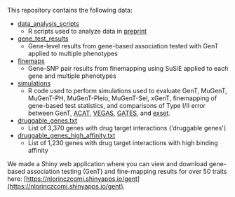 This repository contains the following data:
- [data_analysis_scripts](https://github.com/noahlorinczcomi/gent_analysis/tree/main/data_analysis_scripts)
  - R scripts used to analyze data in [preprint](https://papers.ssrn.com/sol3/papers.cfm?abstract_id=5080346)
- [gene_test_results](https://github.com/noahlorinczcomi/gent_analysis/tree/main/gene_test_results)
  - Gene-level results from gene-based association tested with GenT applied to multiple phenotypes
- [finemaps](https://github.com/noahlorinczcomi/gent_analysis/tree/main/finemaps)
  - Gene-SNP pair results from finemapping using SuSiE applied to each gene and multiple phenotypes
- [simulations](https://github.com/noahlorinczcomi/gent_analysis/tree/main/simulations)
  - R code used to perform simulations used to evaluate GenT, MuGenT, MuGenT-PH, MuGenT-Pleio, MuGenT-Sel, xGenT, finemapping of gene-based test statistics, and comparisons of Type I/II error between GenT, [ACAT](https://github.com/yaowuliu/ACAT), [VEGAS](https://github.com/HimesGroup/snpsettest), [GATES](https://pmc.ncbi.nlm.nih.gov/articles/PMC3059433/), and [exset](https://github.com/noahlorinczcomi/exset).
- [druggable_genes.txt](https://raw.githubusercontent.com/noahlorinczcomi/gent_analysis/main/druggable_genes.txt)
  - List of 3,370 genes with drug target interactions ('druggable genes')
- [druggable_genes_high_affinity.txt](https://raw.githubusercontent.com/noahlorinczcomi/gent_analysis/main/druggable_genes_high_affinity.txt)
  - List of 1,230 genes with drug target interactions with high binding affinity

We made a Shiny web application where you can view and download gene-based association testing (GenT) and fine-mapping results for over 50 traits here: [https://nlorinczcomi.shinyapps.io/gent](https://nlorinczcomi.shinyapps.io/gent).
